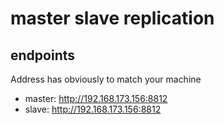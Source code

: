 # master slave replication

## endpoints

Address has obviously to match your machine

 - master: http://192.168.173.156:8812
 - slave:  http://192.168.173.156:8812
